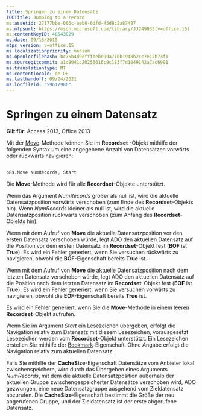 ```yaml
---
title: Springen zu einem Datensatz
TOCTitle: Jumping to a record
ms:assetid: 27177bbe-066c-aeb0-6dfd-45d8c2a87487
ms:mtpsurl: https://msdn.microsoft.com/library/JJ249033(v=office.15)
ms:contentKeyID: 48543829
ms.date: 09/18/2015
mtps_version: v=office.15
ms.localizationpriority: medium
ms.openlocfilehash: bc76b4d9efffbebe99a71bb1948b2cc7e12b73f1
ms.sourcegitcommit: a1d9041c20256616c9c183f7d1049142a7ac6991
ms.translationtype: MT
ms.contentlocale: de-DE
ms.lasthandoff: 09/24/2021
ms.locfileid: "59617986"
---
```

# <a name="jumping-to-a-record"></a>Springen zu einem Datensatz


**Gilt für**: Access 2013, Office 2013

Mit der [Move](move-method-ado.md)-Methode können Sie im **Recordset** -Objekt mithilfe der folgenden Syntax um eine angegebene Anzahl von Datensätzen vorwärts oder rückwärts navigieren:

```vb 
 
oRs.Move NumRecords, Start
```

Die **Move**-Methode wird für alle **Recordset**-Objekte unterstützt.

Wenn das Argument *NumRecords* größer als null ist, wird die aktuelle Datensatzposition vorwärts verschoben (zum Ende des **Recordset**-Objekts hin). Wenn *NumRecords* kleiner als null ist, wird die aktuelle Datensatzposition rückwärts verschoben (zum Anfang des **Recordset**-Objekts hin).

Wenn mit dem Aufruf von **Move** die aktuelle Datensatzposition vor den ersten Datensatz verschoben würde, legt ADO den aktuellen Datensatz auf die Position vor dem ersten Datensatz im **Recordset**-Objekt fest (**BOF** ist **True**). Es wird ein Fehler generiert, wenn Sie versuchen rückwärts zu navigieren, obwohl die **BOF**-Eigenschaft bereits **True** ist.

Wenn mit dem Aufruf von **Move** die aktuelle Datensatzposition nach dem letzten Datensatz verschoben würde, legt ADO den aktuellen Datensatz auf die Position nach dem letzten Datensatz im **Recordset**-Objekt fest (**EOF** ist **True**). Es wird ein Fehler generiert, wenn Sie versuchen vorwärts zu navigieren, obwohl die **EOF**-Eigenschaft bereits **True** ist.

Es wird ein Fehler generiert, wenn Sie die **Move**-Methode in einem leeren **Recordset**-Objekt aufrufen.

Wenn Sie im Argument *Start* ein Lesezeichen übergeben, erfolgt die Navigation relativ zum Datensatz mit diesem Lesezeichen, vorausgesetzt Lesezeichen werden vom **Recordset**-Objekt unterstützt. Ein Lesezeichen erstellen Sie mithilfe der [Bookmark](bookmark-property-ado.md)-Eigenschaft. Ohne Angabe erfolgt die Navigation relativ zum aktuellen Datensatz.

Falls Sie mithilfe der **CacheSize**-Eigenschaft Datensätze vom Anbieter lokal zwischenspeichern, wird durch das Übergeben eines Arguments *NumRecords*, mit dem die aktuelle Datensatzposition außerhalb der aktuellen Gruppe zwischengespeicherter Datensätze verschoben wird, ADO gezwungen, eine neue Datensatzgruppe ausgehend vom Zieldatensatz abzurufen. Die **CacheSize**-Eigenschaft bestimmt die Größe der neu abgerufenen Gruppe, und der Zieldatensatz ist der erste abgerufene Datensatz.

